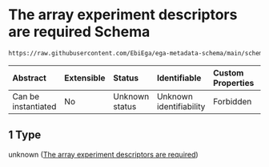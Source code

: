 # The array experiment descriptors are required Schema

```txt
https://raw.githubusercontent.com/EbiEga/ega-metadata-schema/main/schemas/EGA.experiment.json#/properties/experimentTypeSpecifications/oneOf/1
```



| Abstract            | Extensible | Status         | Identifiable            | Custom Properties | Additional Properties | Access Restrictions | Defined In                                                                           |
| :------------------ | :--------- | :------------- | :---------------------- | :---------------- | :-------------------- | :------------------ | :----------------------------------------------------------------------------------- |
| Can be instantiated | No         | Unknown status | Unknown identifiability | Forbidden         | Allowed               | none                | [EGA.experiment.json\*](../../../schemas/EGA.experiment.json "open original schema") |

## 1 Type

unknown ([The array experiment descriptors are required](ega-1-properties-experiment-type-specifications-oneof-the-array-experiment-descriptors-are-required.md))
